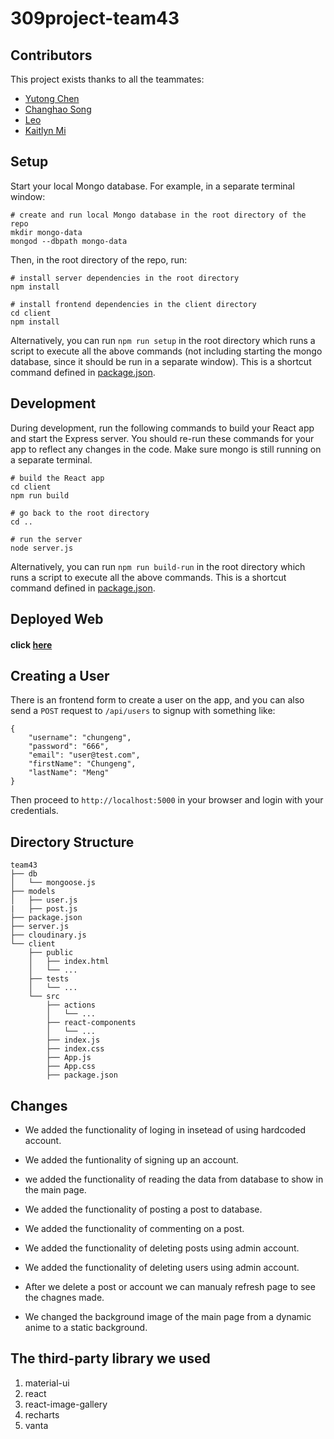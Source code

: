 # 309project-team43

## Contributors

This project exists thanks to all the teammates:
- [Yutong Chen](https://github.com/cheny677)
- [Changhao Song](https://github.com/Svision)
- [Leo](https://github.com/leojilong)
- [Kaitlyn Mi](https://github.com/kaitlynmi)

## Setup
Start your local Mongo database.  For example, in a separate terminal window:

```
# create and run local Mongo database in the root directory of the repo
mkdir mongo-data
mongod --dbpath mongo-data
```

Then, in the root directory of the repo, run:
```
# install server dependencies in the root directory
npm install

# install frontend dependencies in the client directory
cd client
npm install
```

Alternatively, you can run `npm run setup` in the root directory which runs a script to execute all the above commands (not including starting the mongo database, since it should be run in a separate window). This is a shortcut command defined in [package.json](package.json).

## Development

During development, run the following commands to build your React app and start the Express server.  You should re-run these commands for your app to reflect any changes in the code. Make sure mongo is still running on a separate terminal.

```
# build the React app
cd client
npm run build

# go back to the root directory
cd ..

# run the server
node server.js
```

Alternatively, you can run `npm run build-run` in the root directory which runs a script to execute all the above commands. This is a shortcut command defined in [package.json](package.json).

## Deployed Web
#### click [here](https://csc309-team43.herokuapp.com)

## Creating a User

There is an frontend form to create a user on the app, and you can also send a `POST` request to `/api/users` to signup with something like:
```
{
    "username": "chungeng",
    "password": "666",
    "email": "user@test.com",
    "firstName": "Chungeng",
    "lastName": "Meng"
}
```
Then proceed to `http://localhost:5000` in your browser and login with your credentials.

## Directory Structure

```
team43
├── db
│   └── mongoose.js
├── models
│   ├── user.js
|   ├── post.js
├── package.json
├── server.js
├── cloudinary.js
└── client
    ├── public
    │   ├── index.html
    │   └── ...
    ├── tests
    │   └── ...
    └── src
        ├── actions
        │   └── ...
        ├── react-components
        │   └── ...
        ├── index.js
        ├── index.css
        ├── App.js
        ├── App.css
        ├── package.json
```


## Changes

- We added the functionality of loging in insetead of using hardcoded account.

- We added the funtionality of signing up an account.

- we added the functionality of reading the data from database to show in the main page.

- We added the functionality of posting a post to database.

- We added the functionality of commenting on a post.

- We added the functionality of deleting posts using admin account.

- We added the functionality of deleting users using admin account.

- After we delete a post or account we can manualy refresh page to see the chagnes made.

- We changed the background image of the main page from a dynamic anime to a static background.

## The third-party library we used ##
1. material-ui
1. react
1. react-image-gallery
1. recharts
1. vanta
